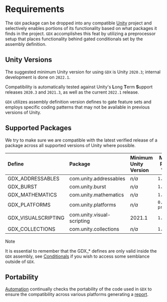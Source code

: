 # Requirements

The `GDX` package can be dropped into any compatible [Unity](http://unity3d.com) project and selectively enables portions of its functionality based on what packages it finds in the project. `GDX` accomplishes this feat by utilizing a preprocessor setup that places functionality behind gated conditionals set by the assembly definition.

## Unity Versions

The suggested minimum Unity version for using `GDX` is Unity `2020.3`; internal development is done on `2022.1`.

Compatibility is automatically tested against Unity's **L**ong **T**erm **S**upport releases `2020.3` and `2021.3`, as well as the current `2022.1` release.

`GDX` utilizes assembly definition version defines to gate feature sets and employs specific coding patterns that may not be available in previous versions of Unity.

## Supported Packages

We try to make sure we are compatible with the latest verified release of a package across all supported versions of Unity where possible.

Define | Package | Minimum Unity Version | Minimum Package Version
:--- | :--- | :--- | ---
GDX_ADDRESSABLES | com.unity.addressables | _n/a_ | `1.16.16`
GDX_BURST | com.unity.burst | _n/a_ | `1.6.4`
GDX_MATHEMATICS | com.unity.mathematics | _n/a_ | `1.2.5`
GDX_PLATFORMS | com.unity.platforms | _n/a_ |`0.11.0-preview.17`
GDX_VISUALSCRIPTING | com.unity.visual-scripting | 2021.1 |`1.5.2`
GDX_COLLECTIONS | com.unity.collections | _n/a_ | `1.2.3`

> [!NOTE]
> It is essential to remember that the GDX_* defines are only valid inside the `GDX` assembly, see [Conditionals](xref:GDX.Developer.Conditionals) if you wish to access some semblance outside of `GDX`.

## Portability

[Automation](/manual/contributing/automation.html) continually checks the portability of the code used in `GDX` to ensure the compatibility across various platforms generating a [report](/reports/portability.html).

